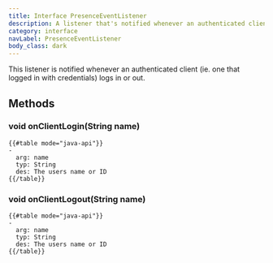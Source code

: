 ```yaml
---
title: Interface PresenceEventListener
description: A listener that's notified whenever an authenticated client logs into or out of deepstream
category: interface
navLabel: PresenceEventListener
body_class: dark
---
```


This listener is notified whenever an authenticated client (ie. one that logged in with credentials) logs in or out.

## Methods

### void onClientLogin(String name)

```
{{#table mode="java-api"}}
-
  arg: name
  typ: String
  des: The users name or ID
{{/table}}
```

### void onClientLogout(String name)

```
{{#table mode="java-api"}}
-
  arg: name
  typ: String
  des: The users name or ID
{{/table}}
```
